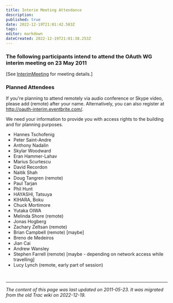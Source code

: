 ```yaml
---
title: Interim Meeting Attendance
description: 
published: true
date: 2022-12-19T21:01:42.583Z
tags: 
editor: markdown
dateCreated: 2022-12-19T21:01:38.253Z
---
```


### The following participants intend to attend the OAuth WG interim meeting on 23 May 2011 

[See [InterimMeeting](/group/oauth/InterimMeeting) for meeting details.]

### Planned Attendees 

If you're planning to attend remotely via audio conference or Skype video, please add (remote) after your name. Alternatively, you can also register at http://oauth-interim.eventbrite.com/. 

We need your information to provide you with access rights to the building and for planning purposes. 

   * Hannes Tschofenig
   * Peter Saint-Andre
   * Anthony Nadalin
   * Skylar Woodward
   * Eran Hammer-Lahav
   * Marius Scurtescu
   * David Recordon
   * Naitik Shah
   * Doug Tangren (remote)
   * Paul Tarjan
   * Phil Hunt
   * HAYASHI, Tatsuya
   * KIHARA, Boku
   * Chuck Mortimore
   * Yutaka OIWA
   * Melinda Shore (remote)
   * Jonas Hogberg
   * Zachary Zeltsan (remote)
   * Brian Campbell (remote) [maybe]
   * Breno de Medeiros
   * Jian Cai
   * Andrew Wansley
   * Stephen Farrell (remote) [maybe - depending on network access while travelling]
   * Lucy Lynch (remote, early part of session)
   
   &nbsp;
&nbsp;
&nbsp;

---

*The content of this page was last updated on 2011-05-23. It was migrated from the old Trac wiki on 2022-12-19.*